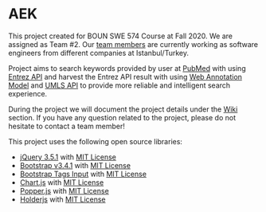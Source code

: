 # AEK
This project created for BOUN SWE 574 Course at Fall 2020. We are assigned as Team #2. 
Our [team members](https://github.com/8hk/AEK/wiki/Crew) are currently working as software engineers from different companies at Istanbul/Turkey. 

Project aims to search keywords provided by user at [PubMed](https://pubmed.ncbi.nlm.nih.gov) with using [Entrez API](https://www.ncbi.nlm.nih.gov/books/NBK25497/) and harvest the Entrez API result with using [Web Annotation Model](https://www.w3.org/TR/annotation-model/) and [UMLS API](https://documentation.uts.nlm.nih.gov/rest/search/index.html) to provide more reliable and intelligent search experience.

During the project we will document the project details under the [Wiki](https://github.com/8hk/AEK/wiki) section. If you have any question related to the project, please do not hesitate to contact a team member!

This project uses the following open source libraries:
- [jQuery 3.5.1](https://github.com/jquery/jquery/tree/3.5.1) with [MIT License](https://github.com/jquery/jquery/blob/3.5.1/LICENSE.txt)
- [Bootstrap v3.4.1](https://github.com/twbs/bootstrap/tree/v3.4.1) with [MIT License](https://github.com/twbs/bootstrap/blob/v3.4.1/LICENSE)
- [Bootstrap Tags Input](https://github.com/bootstrap-tagsinput/bootstrap-tagsinput/tree/0.8.0) with [MIT License](https://github.com/bootstrap-tagsinput/bootstrap-tagsinput/blob/0.8.0/LICENSE)
- [Chart.js](https://github.com/chartjs/Chart.js/) with [MIT License](hhttps://github.com/chartjs/Chart.js/blob/master/LICENSE.md)
- [Popper.js](https://github.com/popperjs/popper-core) with [MIT License](https://github.com/popperjs/popper-core/blob/master/LICENSE.md)
- [Holderjs](https://github.com/imsky/holder) with [MIT License](https://github.com/imsky/holder/blob/master/LICENSE)